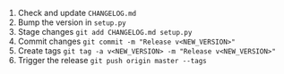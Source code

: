 1. Check and update `CHANGELOG.md`
2. Bump the version in `setup.py` 
3. Stage changes `git add CHANGELOG.md setup.py`
4. Commit changes `git commit -m "Release v<NEW_VERSION>"`
5. Create tags `git tag -a v<NEW_VERSION> -m "Release v<NEW_VERSION>"`
6. Trigger the release `git push origin master --tags`
